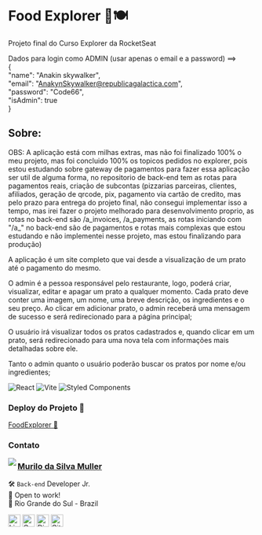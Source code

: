 # Food Explorer 🥗🍽

Projeto final do Curso Explorer da RocketSeat

Dados para login como ADMIN (usar apenas o email e a password) ==> 
<br>
{<br> "name": "Anakin skywalker", <br> "email": "AnakynSkywalker@republicagalactica.com", <br>  "password": "Code66", <br> "isAdmin": true <br> }

## Sobre:

OBS: A aplicação está com milhas extras, mas não foi finalizado 100% o meu projeto, mas foi concluido 100% os topicos pedidos no explorer, pois estou estudando sobre gateway de pagamentos para fazer essa aplicação ser util de alguma forma, no repositorio de back-end tem as rotas para pagamentos reais, criação de subcontas (pizzarias parceiras, clientes, afiliados, geração de qrcode, pix, pagamento via cartão de credito, mas pelo prazo para entrega do projeto final, não consegui implementar isso a tempo, mas irei fazer o projeto melhorado para desenvolvimento proprio, as rotas no back-end são /a_invoices, /a_payments, as rotas iniciando com "/a_" no back-end são de pagamentos e rotas mais complexas que estou estudando e não implementei nesse projeto, mas estou finalizando para produção)

A aplicação é um site completo que vai desde a visualização de um prato até o pagamento do mesmo.

O admin é a pessoa responsável pelo restaurante, logo, poderá criar, visualizar, editar e apagar um prato a qualquer momento. Cada prato deve conter uma imagem, um nome, uma breve descrição, os ingredientes e o seu preço. Ao clicar em adicionar prato, o admin receberá uma mensagem de sucesso e será redirecionado para a página principal;

O usuário irá visualizar todos os pratos cadastrados e, quando clicar em um prato, será redirecionado para uma nova tela com informações mais detalhadas sobre ele.

Tanto o admin quanto o usuário poderão buscar os pratos por nome e/ou ingredientes;

![React](https://img.shields.io/badge/react-%2320232a.svg?style=for-the-badge&logo=react&logoColor=%2361DAFB) ![Vite](https://img.shields.io/badge/vite-%23646CFF.svg?style=for-the-badge&logo=vite&logoColor=white) ![Styled Components](https://img.shields.io/badge/styled--components-DB7093?style=for-the-badge&logo=styled-components&logoColor=white)

### Deploy do Projeto 🚀

<a href='https://foodexplorer-eight.vercel.app/' target='_blank'>FoodExplorer 🥙</a>

### Contato

<img align="left" src="https://www.github.com/mullerhub.png?size=150">

### [**Murilo da Silva Muller**](https://github.com/mullerhub)

🛠 `Back-end` Developer Jr. <br>
💼 Open to work! <br>
📍 Rio Grande do Sul - Brazil 

<a href="https://www.linkedin.com/in/mullerhub" target="_blank"><img src="https://img.shields.io/badge/LinkedIn-0077B5?style=flat&logo=linkedin&logoColor=white" alt="LinkedIn Badge" height="25"></a>&nbsp;<a href="mailto:murilomuller@protonmail.com" target="_blank"><img src="https://img.shields.io/badge/Gmail-D14836?style=flat&logo=gmail&logoColor=white" alt="Gmail Badge" height="25"></a>&nbsp;<a href="#"><img src="https://img.shields.io/badge/Discord-%237289DA.svg?logo=discord&logoColor=white" title="murilomuller" alt="Discord Badge" height="25"></a>&nbsp;<a href="https://www.github.com/mullerhub" target="_blank"><img src="https://img.shields.io/badge/GitHub-100000?style=flat&logo=github&logoColor=white" alt="GitHub Badge" height="25"></a>&nbsp;

<br clear="left"/>


<!-- Teste -->
